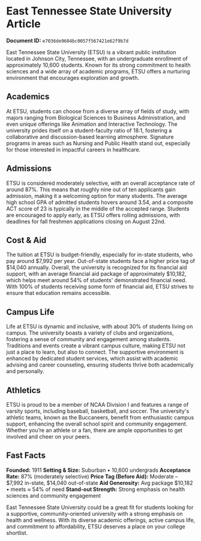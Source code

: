 # East Tennessee State University Article

**Document ID:** `e7036de9604bc0057f567421e62f9b7d`

East Tennessee State University (ETSU) is a vibrant public institution located in Johnson City, Tennessee, with an undergraduate enrollment of approximately 10,600 students. Known for its strong commitment to health sciences and a wide array of academic programs, ETSU offers a nurturing environment that encourages exploration and growth.

## Academics
At ETSU, students can choose from a diverse array of fields of study, with majors ranging from Biological Sciences to Business Administration, and even unique offerings like Animation and Interactive Technology. The university prides itself on a student-faculty ratio of 18:1, fostering a collaborative and discussion-based learning atmosphere. Signature programs in areas such as Nursing and Public Health stand out, especially for those interested in impactful careers in healthcare.

## Admissions
ETSU is considered moderately selective, with an overall acceptance rate of around 87%. This means that roughly nine out of ten applicants gain admission, making it a welcoming option for many students. The average high school GPA of admitted students hovers around 3.54, and a composite ACT score of 23 is typically in the middle of the accepted range. Students are encouraged to apply early, as ETSU offers rolling admissions, with deadlines for fall freshmen applications closing on August 22nd.

## Cost & Aid
The tuition at ETSU is budget-friendly, especially for in-state students, who pay around $7,992 per year. Out-of-state students face a higher price tag of $14,040 annually. Overall, the university is recognized for its financial aid support, with an average financial aid package of approximately $10,182, which helps meet around 54% of students' demonstrated financial need. With 100% of students receiving some form of financial aid, ETSU strives to ensure that education remains accessible.

## Campus Life
Life at ETSU is dynamic and inclusive, with about 30% of students living on campus. The university boasts a variety of clubs and organizations, fostering a sense of community and engagement among students. Traditions and events create a vibrant campus culture, making ETSU not just a place to learn, but also to connect. The supportive environment is enhanced by dedicated student services, which assist with academic advising and career counseling, ensuring students thrive both academically and personally.

## Athletics
ETSU is proud to be a member of NCAA Division I and features a range of varsity sports, including baseball, basketball, and soccer. The university's athletic teams, known as the Buccaneers, benefit from enthusiastic campus support, enhancing the overall school spirit and community engagement. Whether you’re an athlete or a fan, there are ample opportunities to get involved and cheer on your peers.

## Fast Facts
**Founded:** 1911
**Setting & Size:** Suburban • 10,600 undergrads
**Acceptance Rate:** 87% (moderately selective)
**Price Tag (Before Aid):** Moderate – $7,992 in-state, $14,040 out-of-state
**Aid Generosity:** Avg package $10,182 • meets ≈ 54% of need
**Stand-out Strength:** Strong emphasis on health sciences and community engagement

East Tennessee State University could be a great fit for students looking for a supportive, community-oriented university with a strong emphasis on health and wellness. With its diverse academic offerings, active campus life, and commitment to affordability, ETSU deserves a place on your college shortlist.
